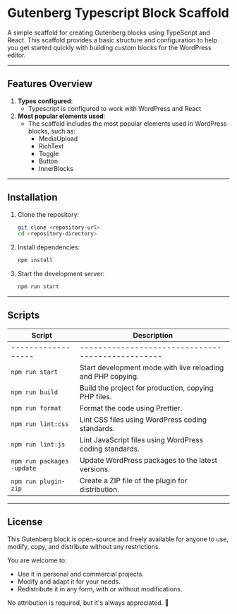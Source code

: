 # Gutenberg Typescript Block Scaffold

A simple scaffold for creating Gutenberg blocks using TypeScript and React. This scaffold provides a basic structure and configuration to help you get started quickly with building custom blocks for the WordPress editor.

---

## Features Overview

1. **Types configured**:
	- Typescript is configured to work with WordPress and React
2. **Most popular elements used**:
	- The scaffold includes the most popular elements used in WordPress blocks, such as:
		- MediaUpload
        - RichText
        - Toggle
        - Button
        - InnerBlocks

---

## Installation

1. Clone the repository:
   ```bash
   git clone <repository-url>
   cd <repository-directory>
   ```

2. Install dependencies:
   ```bash
   npm install
   ```

3. Start the development server:
   ```bash
   npm run start
   ```

---

## Scripts

| Script               | Description                                       |
|----------------------|---------------------------------------------------|
| ------------------   | ------------------------------------------------- |
|`npm run start` |	Start development mode with live reloading and PHP copying. |
|`npm run build` |	Build the project for production, copying PHP files. |
|`npm run format` |	Format the code using Prettier. |
|`npm run lint:css` |	Lint CSS files using WordPress coding standards. |
|`npm run lint:js` |	Lint JavaScript files using WordPress coding standards. |
|`npm run packages -update` |	Update WordPress packages to the latest versions. |
|`npm run plugin-zip` |	Create a ZIP file of the plugin for distribution. |


---

## License

This Gutenberg block is open-source and freely available for anyone to use, modify, copy, and distribute without any restrictions.

You are welcome to:
- Use it in personal and commercial projects.
- Modify and adapt it for your needs.
- Redistribute it in any form, with or without modifications.

No attribution is required, but it's always appreciated. 🚀

